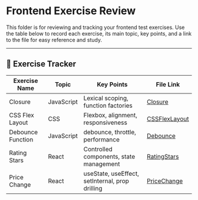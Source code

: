 # Frontend Exercise Review

This folder is for reviewing and tracking your frontend test exercises. Use the table below to record each exercise, its main topic, key points, and a link to the file for easy reference and study.

---

## 📁 Exercise Tracker

| Exercise Name      | Topic        | Key Points                        | File Link                          |
|--------------------|-------------|-----------------------------------|------------------------------------|
| Closure    | JavaScript         | Lexical scoping, function factories| [Closure](./Closure.js) 
| CSS Flex Layout    | CSS         | Flexbox, alignment, responsiveness| [CSSFlexLayout](./CSS_Page_Layout.html) |
| Debounce Function   | JavaScript  | debounce, throttle, performance    | [Debounce](./Debounce.js)|
| Rating Stars        | React       | Controlled components, state management | [RatingStars](./RatingStar.jsx) |
| Price Change        | React       | useState, useEffect, setInternal, prop drilling | [PriceChange](./PriceChange.jsx) |

